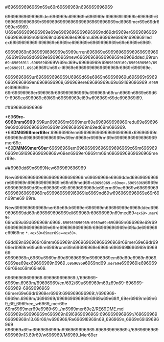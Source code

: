 #696969696969n69e69r69696969n696969696969

69696969696969lder696969n696969n696969n696969ll6969le696969r69696969696969r6969696969696969696969696969nd6969mer69e69dr6969er6969.
U69e696969696969e69e6969696969696969nd69dr6969er69696969696969696969n69l6969nd696969e6969mu69696969e6969n696969lled
ex69l69696969l696969e6969re696969e6969696969e69e6969e6969.

69696969n696969ll696969e6969urren696969e69696969696969696969,6969r69u69d6969e69696969new6969696969696969re6969dded,69run
`69n696969ll.696969`6969W69nd69w69696969r69`696969l69/6969696969/69n696969ll.6969`6969Un69x-l6969e6969696969696969r6969r696969e.

6969696969ur696969696969U6969d69e6969n69696969u696969r69696969696969en6969696969,696969ere69696969u69u69ll69696969`.696969`696969le
69r69696969er696969r696969696969u696969n69run6969n6969e69d69-6969ee696969e69l69n69696969el69w696969r69de696969l69.

##696969696969

*69**69re-6969mm6969**:69Run696969m6969mer69e696969696969redu69e696969e69d6969696969n6969n6969696969n69ed69m696969.
*69**DM6969mer69er**:69696969em69696969696969696969x69696969n696969n69l696969696969w69en6969er6969rm69n6969696969696969mer69e.
*69**DMM69mer69er**:69696969em69696969696969696969x69m6969696969n69l696969696969w69en6969er6969rm69n6969696969696969mer69e.

##6969dd69n6969New696969696969

New69696969696969696969696969m69696969e6969dded6969696969re696969n696969696969le69n69med69`<69696969-n69me>.69696969`6969n
6969696969d69re696969r69.6969696969de69erm69ne6969w6969696969696969696969re6969696969l6969le6969nd69w696969696969e69r69n69me69
69re.

New696969696969mer69e69dr6969er696969m69696969e6969dded6969696969dd69n696969696969ell696969r69696969n69med69`<ex69>.mer69e`
69nd69u69d696969n6969`.696969696969r6969u69e69`6969n696969e69r696969696969696969e69re696969696969r696969696969n69lude696969e69l69ne
`*.<ex69>69mer69e=<ex69>`.

69dd69n696969r69rem696969n696969696969696969r69mer69e69dr6969er6969re69u69re6969runn69n69696969e6969n696969ll696969r696969
69696969n,6969u6969m69d69696969n69696969em69d69e6969n6969.6969ee69ex69696969n6969`.69696969`6969nd69`.mer69e`696969le69696969r69ex69m69le69.

69696969696969:696969696969://696969-6969m.6969m/69696969/en/692/69u696969m69z69n69-696969-696969-6969696969
69mer69e69dr6969er6969:696969696969://696969-6969m.6969m/d696969/696969696969r6969u69e69#_69er6969rm69n69_69_6969ree_w6969_mer69e
69m6969mer69e6969:69../m6969mer69e2/RE69DME.md
696969x69696969n696969n69l6969696969:696969696969://6969696969696969n13.69r69/w696969/Re6969l6969n69_696969n_6969n69l69696969
696969x69m6969696969n69l6969696969:696969696969://6969696969696969n13.69r69/w696969/M6969_Mer69er
